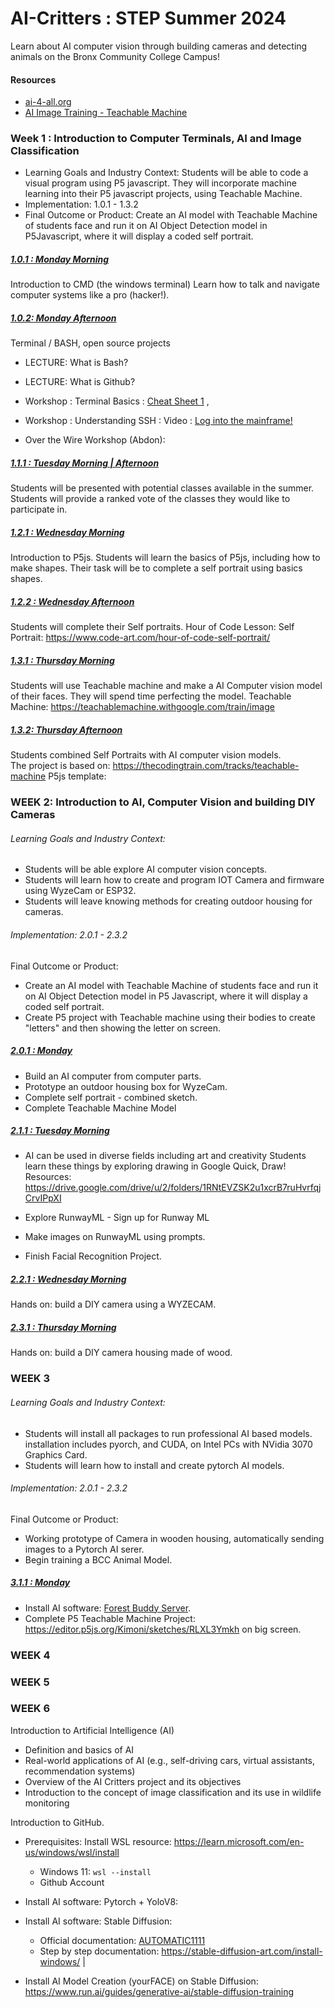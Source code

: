# AI-Critters : STEP Summer 2024

Learn about AI computer vision through building cameras and detecting animals on the Bronx Community College Campus!

#### Resources
- [ai-4-all.org](https://ai-4-all.org/resources/)
- [AI Image Training - Teachable Machine](https://teachablemachine.withgoogle.com/train/image)

### Week 1 : Introduction to Computer Terminals, AI and Image Classification
- Learning Goals and Industry Context: Students will be able to code a visual program using P5 javascript.  They will incorporate machine learning into their P5 javascript projects, using Teachable Machine. 
- Implementation: 1.0.1 - 1.3.2
- Final Outcome or Product: Create an AI model with Teachable Machine of students face and run it on AI Object Detection model in P5Javascript, where it will display a coded self portrait. 

##### <ins>1.0.1 : Monday Morning</ins>
Introduction to CMD (the windows terminal)
Learn how to talk and navigate computer systems like a pro (hacker!).

##### <ins>1.0.2: Monday Afternoon</ins>
Terminal / BASH, open source projects 

- LECTURE: What is Bash?
- LECTURE: What is Github?

- Workshop : Terminal Basics : [Cheat Sheet 1](https://github.com/yuanqing/shell-basics) , 
- Workshop : Understanding SSH : Video : [Log into the mainframe!](https://www.youtube.com/watch?v=Hcywf9mwF5U) 
- Over the Wire Workshop (Abdon): 

##### <ins>1.1.1 : Tuesday Morning | Afternoon </ins>
Students will be presented with potential classes available in the summer.
 Students will provide a ranked vote of the classes they would like to participate in.  

##### <ins>1.2.1 : Wednesday Morning</ins>
Introduction to P5js. Students will learn the basics of P5js, including how to make shapes.  Their task will be to complete a self portrait using basics shapes.

##### <ins>1.2.2 : Wednesday Afternoon</ins>
Students will complete their Self portraits. 
Hour of Code Lesson: Self Portrait: https://www.code-art.com/hour-of-code-self-portrait/

##### <ins>1.3.1 : Thursday Morning</ins>
Students will use Teachable machine and make a AI Computer vision model of their faces.  They will spend time perfecting the model. 
Teachable Machine: https://teachablemachine.withgoogle.com/train/image

##### <ins>1.3.2: Thursday Afternoon</ins>
Students combined Self Portraits with AI computer vision models.  
The project is based on: https://thecodingtrain.com/tracks/teachable-machine
P5js template: 


### WEEK 2: Introduction to AI, Computer Vision and building DIY Cameras


###### Learning Goals and Industry Context: 
- Students will be able explore AI computer vision concepts.
- Students will learn how to create and program IOT Camera and firmware using WyzeCam or ESP32. 
- Students will leave knowing methods for creating outdoor housing for cameras. 

###### Implementation: 2.0.1 - 2.3.2
Final Outcome or Product:
- Create an AI model with Teachable Machine of students face and run it on AI Object Detection model in P5 Javascript, where it will display a coded self portrait.
- Create P5 project with Teachable machine using their bodies to create "letters" and then showing the letter on screen. 

##### <ins>2.0.1 : Monday </ins>
- Build an AI computer from computer parts. 
- Prototype an outdoor housing box for WyzeCam. 
- Complete self portrait - combined sketch. 
- Complete Teachable Machine Model

##### <ins>2.1.1 : Tuesday Morning</ins>
- AI can be used in diverse fields including art and creativity
Students learn these things by exploring drawing in Google Quick, Draw!
Resources: https://drive.google.com/drive/u/2/folders/1RNtEVZSK2u1xcrB7ruHvrfqjCrvIPpXI

- Explore RunwayML - Sign up for Runway ML
- Make images on RunwayML using prompts. 
- Finish Facial Recognition Project. 

##### <ins>2.2.1 : Wednesday Morning</ins>

Hands on: build a DIY camera using a WYZECAM. 

##### <ins>2.3.1 : Thursday Morning</ins>

Hands on: build a DIY camera housing made of wood.  

### WEEK 3
###### Learning Goals and Industry Context: 
- Students will install all packages to run professional AI based models.  installation includes pyorch, and CUDA, on Intel PCs with NVidia 3070 Graphics Card.  
- Students will learn how to install and create pytorch AI models.
###### Implementation: 2.0.1 - 2.3.2
Final Outcome or Product:
- Working prototype of Camera in wooden housing, automatically sending images to a Pytorch AI serer.
- Begin training a BCC Animal Model. 

##### <ins>3.1.1 : Monday

- Install AI software:  [Forest Buddy Server](https://github.com/ereedsanchez/Forest-Buddy-Server).
- Complete P5 Teachable Machine Project: https://editor.p5js.org/Kimoni/sketches/RLXL3Ymkh on big screen.

### WEEK 4

### WEEK 5

### WEEK 6



Introduction to Artificial Intelligence (AI)
- Definition and basics of AI
- Real-world applications of AI (e.g., self-driving cars, virtual assistants, recommendation systems)
- Overview of the AI Critters project and its objectives
- Introduction to the concept of image classification and its use in wildlife monitoring





Introduction to GitHub. 
- Prerequisites: Install WSL resource: https://learn.microsoft.com/en-us/windows/wsl/install
  - Windows 11: `wsl --install`
  - Github Account

- Install AI software: Pytorch + YoloV8: 
- Install AI software: Stable Diffusion:
  - Official documentation: [AUTOMATIC1111](https://github.com/AUTOMATIC1111/stable-diffusion-webui)
  - Step by step documentation: https://stable-diffusion-art.com/install-windows/ |
- Install AI Model Creation (yourFACE) on Stable Diffusion: https://www.run.ai/guides/generative-ai/stable-diffusion-training 


